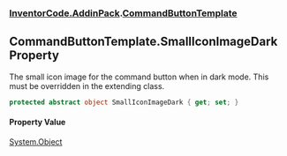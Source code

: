 ### [InventorCode.AddinPack](InventorCode.AddinPack.md 'InventorCode.AddinPack').[CommandButtonTemplate](InventorCode.AddinPack.CommandButtonTemplate.md 'InventorCode.AddinPack.CommandButtonTemplate')

## CommandButtonTemplate.SmallIconImageDark Property

The small icon image for the command button when in dark mode. This must be overridden in the extending class.

```csharp
protected abstract object SmallIconImageDark { get; set; }
```

#### Property Value
[System.Object](https://docs.microsoft.com/en-us/dotnet/api/System.Object 'System.Object')